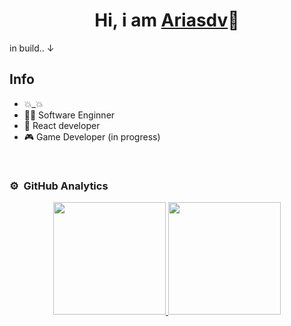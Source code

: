 <div align="center">
<h1 align="center">Hi, i am <a href="    ">Ariasdv</a>🫡</h1>
</div>

in build.. ↓

## Info 

- 💥_💥
- 🧑‍🏫 Software Enginner
- 📲 React developer
- 🎮 Game Developer (in progress)
<br>

### ⚙️ &nbsp;GitHub Analytics

<p align="center">
<a href="https://github.com/Ariasdv">
  <img height="180em" src="https://github-readme-stats-eight-theta.vercel.app/api?username=Ariasdv&show_icons=true&theme=tokyonight&include_all_commits=true&count_private=true"/>
  <img height="180em" src="https://github-readme-stats.vercel.app/api/top-langs/?username=Ariasdv&layout=donut&theme=tokyonight&langs_count=5&hide_progress=false"/>
</a>
</p>
